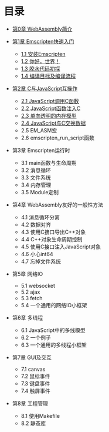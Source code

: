 # 目录

* [第0章 WebAssembly简介](ch0-intro/readme.md)

* [第1章 Emscripten快速入门](ch1-quick-guide/readme.md)
  * [1.1 安装Emscripten](ch1-quick-guide/ch1-01-install.md)
  * [1.2 你好，世界！](ch1-quick-guide/ch1-02-helloworld.md)
  * [1.3 胶水代码初探](ch1-quick-guide/ch1-03-glue-code.md)
  * [1.4 编译目标及编译流程](ch1-quick-guide/ch1-04-compile.md)

* [第2章 C与JavaScript互操作](ch2-c-js/readme.md)
  * [2.1 JavaScript调用C函数](ch2-c-js/ch2-01-js-call-c.md)
  * [2.2 JavaScript函数注入C](ch2-c-js/ch2-02-implement-c-api-in-js.md)
  * [2.3 单向透明的内存模型](ch2-c-js/ch2-03-mem-model.md)
  * [2.4 JavaScript与C交换数据](ch2-c-js/ch2-04-data-exchange.md)
  * 2.5 EM_ASM宏
  * 2.6 emscripten_run_script函数

* 第3章 Emscripten运行时
  * 3.1 main函数与生命周期
  * 3.2 消息循环
  * 3.3 文件系统
  * 3.4 内存管理
  * 3.5 Module定制

* 第4章 WebAssembly友好的一般性方法
  * 4.1 消息循环分离
  * 4.2 数据对齐
  * 4.3 使用C接口导出C++对象
  * 4.4 C++对象生命周期控制
  * 4.5 使用C接口注入JavaScript对象
  * 4.6 小心int64
  * 4.7 忘掉文件系统

* 第5章 网络IO
  * 5.1 websocket
  * 5.2 ajax
  * 5.3 fetch
  * 5.4 一个通用的网络IO小框架

* 第6章 多线程
  * 6.1 JavaScript中的多线模型
  * 6.2 一个例子
  * 6.3 一个通用的多线程小框架

* 第7章 GUI及交互
  * 7.1 canvas
  * 7.2 鼠标事件
  * 7.3 键盘事件
  * 7.4 触屏事件

* 第8章 工程管理
  * 8.1 使用Makefile
  * 8.2 静态库
